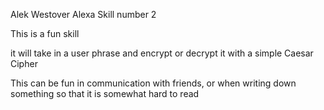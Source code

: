 Alek Westover
Alexa Skill number 2


This is a fun skill

it will take in a user phrase and encrypt or decrypt it with a simple
Caesar Cipher

This can be fun in communication with friends, or when writing down 
something so that it is somewhat hard to read







